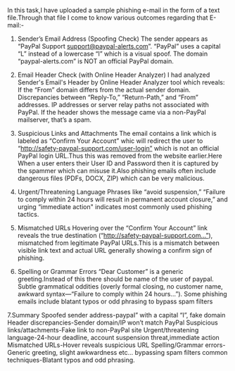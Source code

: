 In this task,I have uploaded a sample phishing e-mail in the form of a text file.Through that file I come to know various outcomes regarding that E-mail:-
1. Sender’s Email Address (Spoofing Check)
The sender appears as “PayPal Support support@paypal-alerts.com”.
“PayPal” uses a capital “L” instead of a lowercase “l” which is a visual spoof.
The domain “paypal-alerts.com” is NOT an official PayPal domain.

2. Email Header Check (with Online Header Analyzer)
I had analyzed Sender's Email's Header by Online Header Analyzer tool which reveals:
    If the “From” domain differs from the actual sender domain.
    Discrepancies between “Reply-To,” “Return-Path,” and “From” addresses.
    IP addresses or server relay paths not associated with PayPal.
    If the header shows the message came via a non-PayPal mailserver, that’s a spam.

3. Suspicious Links and Attachments
The email contains a link which is labeled as “Confirm Your Account” whic will redirect the user to “http://safety-paypal-support.com/user-login” which is not an official PayPal login URL.Thus this was removed from the website earlier.Here When a user enters their User ID and Password then it is captured by the spammer which can misuse it.Also phishing emails often include dangerous files (PDFs, DOCX, ZIP) which can be very malicious.

4. Urgent/Threatening Language
Phrases like “avoid suspension,” “Failure to comply within 24 hours will result in permanent account closure,” and urging “immediate action" indicates most commonly used phishing tactics.

5. Mismatched URLs 
Hovering over the “Confirm Your Account” link reveals the true destination (“http://safety-paypal-support.com…”), mismatched from legitimate PayPal URLs.This is a mismatch between visible link text and actual URL generally showing a confirm sign of phishing.

6. Spelling or Grammar Errors
“Dear Customer” is a generic greeting.Instead of this there should be name of the user of paypal.
Subtle grammatical oddities (overly formal closing, no customer name, awkward syntax—“Failure to comply within 24 hours…”).
Some phishing emails include blatant typos or odd phrasing to bypass spam filters

7.Summary
Spoofed sender address-paypaI” with a capital “I”, fake domain
Header discrepancies-Sender domain/IP won’t match PayPal
Suspicious links/attachments-Fake link to non-PayPal site
Urgent/threatening language-24-hour deadline, account suspension threat,immediate action
Mismatched URLs-Hover reveals suspicious URL
Spelling/Grammar errors-Generic greeting, slight awkwardness etc...
bypassing spam filters common techniques-Blatant typos and odd phrasing.
